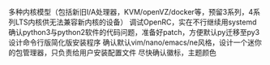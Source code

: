 多种内核模型（包括新旧I/A处理器，KVM/openVZ/docker等，预留3系列，4系列LTS内核供无法兼容新内核的设备）
调试OpenRC，实在不行继续用systemd
确认python3与python2软件的代码问题，准备好patch，方便默认py迁移至py3
设计命令行版简化版安装程序
确认默认vim/nano/emacs/ne风格，设计一个迷你的包管理器，只负责给用户安装配置文件
尽快确认徽标，主题颜色

